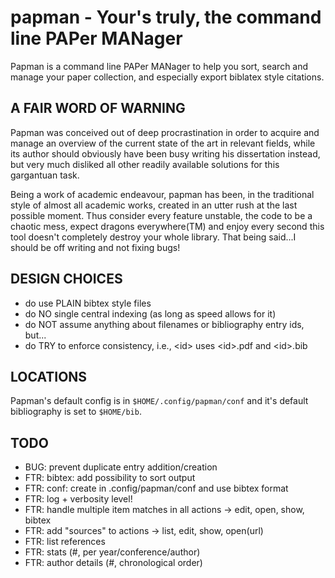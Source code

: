 papman - Your's truly, the command line PAPer MANager
=====================================================

Papman is a command line PAPer MANager to help you sort, search and manage
your paper collection, and especially export biblatex style citations.

A FAIR WORD OF WARNING
----------------------

Papman was conceived out of deep procrastination in order to acquire and manage
an overview of the current state of the art in relevant fields, while its
author should obviously have been busy writing his dissertation instead, but
very much disliked all other readily available solutions for this gargantuan
task.

Being a work of academic endeavour, papman has been, in the traditional style
of almost all academic works, created in an utter rush at the last possible
moment. Thus consider every feature unstable, the code to be a chaotic mess,
expect dragons everywhere(TM) and enjoy every second this tool doesn't
completely destroy your whole library. That being said...I should be off
writing and not fixing bugs!

DESIGN CHOICES
--------------

 * do use PLAIN bibtex style files
 * do NO single central indexing (as long as speed allows for it)
 * do NOT assume anything about filenames or bibliography entry ids, but...
 * do TRY to enforce consistency, i.e., \<id> uses \<id>.pdf and \<id>.bib

LOCATIONS
---------
Papman's default config is in `$HOME/.config/papman/conf` and it's default
bibliography is set to `$HOME/bib`.

TODO
----
 * BUG: prevent duplicate entry addition/creation
 * FTR: bibtex: add possibility to sort output
 * FTR: conf: create in .config/papman/conf and use bibtex format
 * FTR: log + verbosity level!
 * FTR: handle multiple item matches in all actions -> edit, open, show, bibtex
 * FTR: add "sources" to actions -> list, edit, show, open(url)
 * FTR: list references
 * FTR: stats (#, per year/conference/author)
 * FTR: author details (#, chronological order)
